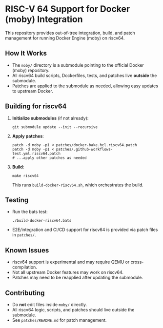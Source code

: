 # RISC-V 64 Support for Docker (moby) Integration

This repository provides out-of-tree integration, build, and patch management for running Docker Engine (moby) on riscv64.

## How It Works

- The `moby/` directory is a submodule pointing to the official Docker (moby) repository.
- All riscv64 build scripts, Dockerfiles, tests, and patches live **outside** the submodule.
- Patches are applied to the submodule as needed, allowing easy updates to upstream Docker.

## Building for riscv64

1. **Initialize submodules** (if not already):
   ```
   git submodule update --init --recursive
   ```

2. **Apply patches**:
   ```
   patch -d moby -p1 < patches/docker-bake.hcl.riscv64.patch
   patch -d moby -p1 < patches/.github-workflows-test.yml.riscv64.patch
   # ...apply other patches as needed
   ```

3. **Build**:
   ```
   make riscv64
   ```
   This runs `build-docker-riscv64.sh`, which orchestrates the build.

## Testing

- Run the bats test:
  ```
  ./build-docker-riscv64.bats
  ```

- E2E/integration and CI/CD support for riscv64 is provided via patch files in `patches/`.

## Known Issues

- riscv64 support is experimental and may require QEMU or cross-compilation.
- Not all upstream Docker features may work on riscv64.
- Patches may need to be reapplied after updating the submodule.

## Contributing

- Do **not** edit files inside `moby/` directly.
- All riscv64 logic, scripts, and patches should live outside the submodule.
- See `patches/README.md` for patch management.

